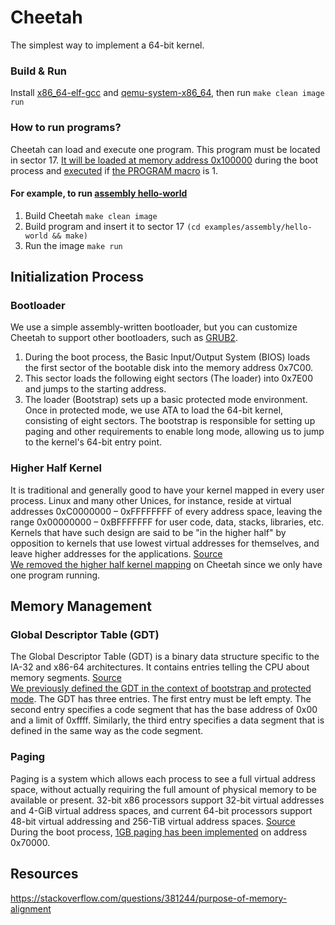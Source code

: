 # Cheetah
The simplest way to implement a 64-bit kernel.

### Build & Run
Install [x86_64-elf-gcc](https://aur.archlinux.org/packages/x86_64-elf-gcc) and [qemu-system-x86_64](https://archlinux.org/packages/extra/x86_64/qemu-system-x86/), then run ```make clean image run```

### How to run programs?
Cheetah can load and execute one program. This program must be located in sector 17. [It will be loaded at memory address 0x100000](https://github.com/0x9n0p/cheetah/blob/dev/src/bootloader.s#L98) during the boot process and [executed](https://github.com/0x9n0p/cheetah/blob/dev/src/kernel.c#L8) if [the PROGRAM macro](https://github.com/0x9n0p/cheetah/blob/dev/Makefile#L1) is 1.

#### For example, to run [assembly hello-world](https://github.com/0x9n0p/cheetah/tree/dev/examples/assembly/hello-world)
1. Build Cheetah ```make clean image```
2. Build program and insert it to sector 17 ```(cd examples/assembly/hello-world && make)```
3. Run the image ```make run```

## Initialization Process

### Bootloader

We use a simple assembly-written bootloader, but you can customize Cheetah to support other bootloaders, such as [GRUB2](https://www.gnu.org/software/grub).

1. During the boot process, the Basic Input/Output System (BIOS) loads the first sector of the bootable disk into the memory address 0x7C00.
2. This sector loads the following eight sectors (The loader) into 0x7E00 and jumps to the starting address.
3. The loader (Bootstrap) sets up a basic protected mode environment. Once in protected mode, we use ATA to load the 64-bit kernel, consisting of eight sectors. The bootstrap is responsible for setting up paging and other requirements to enable long mode, allowing us to jump to the kernel's 64-bit entry point.

### Higher Half Kernel
It is traditional and generally good to have your kernel mapped in every user process. Linux and many other Unices, for instance, reside at virtual addresses 0xC0000000 – 0xFFFFFFFF of every address space, leaving the range 0x00000000 – 0xBFFFFFFF for user code, data, stacks, libraries, etc. Kernels that have such design are said to be "in the higher half" by opposition to kernels that use lowest virtual addresses for themselves, and leave higher addresses for the applications. [Source](https://wiki.osdev.org/Higher_Half_Kernel) <br>
[We removed the higher half kernel mapping](https://github.com/0x9n0p/cheetah/commit/649db4806b85dcd5a5f95b8e8e34c13e6e8fdc48) on Cheetah since we only have one program running.

## Memory Management

### Global Descriptor Table (GDT)
The Global Descriptor Table (GDT) is a binary data structure specific to the IA-32 and x86-64 architectures. It contains entries telling the CPU about memory segments. [Source](https://wiki.osdev.org/Global_Descriptor_Table) <br>
[We previously defined the GDT in the context of bootstrap and protected mode](https://github.com/0x9n0p/cheetah/blob/dev/src/bootloader.s#L144). The GDT has three entries. The first entry must be left empty. The second entry specifies a code segment that has the base address of 0x00 and a limit of 0xffff. Similarly, the third entry specifies a data segment that is defined in the same way as the code segment.

### Paging
Paging is a system which allows each process to see a full virtual address space, without actually requiring the full amount of physical memory to be available or present. 32-bit x86 processors support 32-bit virtual addresses and 4-GiB virtual address spaces, and current 64-bit processors support 48-bit virtual addressing and 256-TiB virtual address spaces. [Source](https://wiki.osdev.org/Paging) <br>
During the boot process, [1GB paging has been implemented](https://github.com/0x9n0p/cheetah/blob/dev/src/bootloader.s#L111) on address 0x70000.

## Resources
https://stackoverflow.com/questions/381244/purpose-of-memory-alignment
